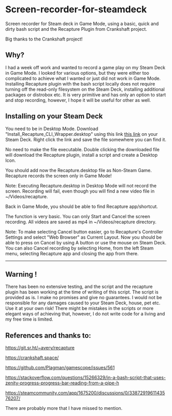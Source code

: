 # Screen-recorder-for-steamdeck
Screen recorder for Steam deck in Game Mode, using a basic, quick and dirty bash script and the Recapture Plugin from Crankshaft project.

Big thanks to the Crankshaft project!


## Why?

I had a week off work and wanted to record a game play on my Steam Deck in Game Mode. I looked for various options, but they were either too complicated to achieve what I wanted or just did not work in Game Mode. Installing Recapture plugin with the bash script locally does not require turning off the read-only filesystem on the Steam Deck, installing additional packages or distrobox etc. It is very primitive and has only an option to start and stop recording, however, I hope it will be useful for other as well.


## Installing on your Steam Deck

You need to be in Desktop Mode.
Download "Install_Recapture_CLI_Wrapper.desktop" using this link [this link](https://raw.githubusercontent.com/m-rzb/Screen-recorder-for-steamdeck/testing/Install%20Recapture%20CLI%20Wrapper.desktop) on your Steam Deck. Right click the link and save the file somewhere you can find it. 

No need to make the file executable. Double clicking the downloaded file will download the Recapture plugin, install a script and create a Desktop Icon. 

You should add now the Recapture.desktop file as Non-Steam Game. Recapture records the screen only in Game Mode!

Note: Executing Recapture.desktop in Desktop Mode will not record the screen. Recording will fail, even though you will find a new video file in ~/Videos/recapture.

Back in Game Mode, you should be able to find Recapture app/shortcut. 

The function is very basic. You can only Start and Cancel the screen recording. All videos are saved as mp4 in ~/Videos/recapture directory.

Note: To make selecting Cancel button easier, go to Recapture's Controller Settings and select "Web Browser" as Current Layout. Now you should be able to press on Cancel by using A button or use the mouse on Steam Deck. You can also Cancel recording by selecting Home, from the left Steam menu, selecting Recapture app and closing the app from there.


------------
 
## Warning !

There has been no extensive testing, and the script and the recapture plugin has been working at the time of writing of this script. The script is provided as is. I make no promises and give no guarantees. I would not be responsible for any damages caused to your Steam Deck, house, pet etc. Use it at your own risk!
There might be mistakes in the scripts or more elegant ways of achieving that, however, I do not write code for a living and my free time is limited.


## References and thanks to:

https://git.sr.ht/~avery/recapture

https://crankshaft.space/

https://github.com/Plagman/gamescope/issues/561

https://stackoverflow.com/questions/15266329/in-a-bash-script-that-uses-zenity-progress-progress-bar-reading-from-a-pipe-h

https://steamcommunity.com/app/1675200/discussions/0/3387291961143576207/


There are probably more that I have missed to mention.
